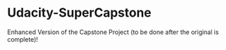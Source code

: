 # Udacity-SuperCapstone
Enhanced Version of the Capstone Project (to be done after the original is complete)!

